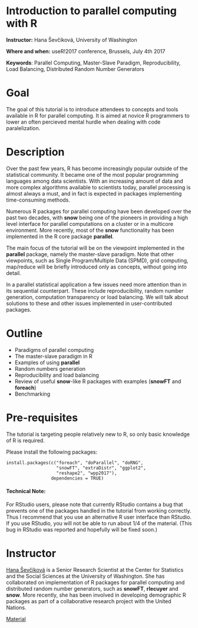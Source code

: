 # Introduction to parallel computing with R
**Instructor:** Hana &#352;ev&#269;&#237;kov&#225;,
University of Washington

**Where and when:** useR!2017 conference, Brussels, July 4th 2017 

**Keywords**: Parallel Computing, Master-Slave Paradigm, Reproducibility, Load Balancing, Distributed Random Number Generators

# Goal

The goal of this tutorial is to introduce attendees to concepts and tools available in R for parallel computing. It is aimed at novice R programmers to lower an often percieved mental hurdle when dealing with code paralelization. 


# Description

Over the past few years, R has become increasingly popular outside of the statistical community. It became one of the most popular programming languages among data scientists. With an increasing amount of data and more complex algorithms available to scientists today, parallel processing is almost always a must, and in fact is expected in packages implementing time-consuming methods. 

Numerous R packages for parallel computing have been developed over the past two decades, with **snow** being one of the pioneers in providing a high level interface for parallel computations on a cluster or in a multicore environment. More recently, most of the **snow** functionality has been implemented in the R core package **parallel**. 

The main focus of the tutorial will be on the viewpoint implemented in the **parallel** package, namely the master-slave paradigm. Note that other viewpoints, such as Single Program/Multiple Data (SPMD), grid computing, map/reduce will be briefly introduced only as concepts, without going into detail.

In a parallel statistical application a few issues need more attention than in its sequential counterpart. These include reproducibility, random number generation, computation transparency or load balancing. We will talk about solutions to these and other issues implemented in  user-contributed packages.

# Outline

* Paradigms of parallel computing
* The master-slave paradigm in R
* Examples of using **parallel**
* Random numbers generation
* Reproducibility and load balancing
* Review of useful **snow**-like R packages with examples (**snowFT** and **foreach**)
* Benchmarking

# Pre-requisites

The tutorial is targeting people relatively new to R, so only basic knowledge of R is required.

Please install the following packages:

```
install.packages(c("foreach", "doParallel", "doRNG", 
                   "snowFT", "extraDistr", "ggplot2", 
                   "reshape2", "wpp2017"), 
                 dependencies = TRUE)
```

#### Technical Note: 

For RStudio users, please note that currently RStudio contains a bug that prevents one of the packages handled in the tutorial from working correctly. Thus I recommend that you use an alternative R user interface than RStudio. If you use RStudio, you will not be able to run about 1/4 of the material. (This bug in RStudio was reported and hopefully will be fixed soon.) 

# Instructor

[Hana &#352;ev&#269;&#237;kov&#225;](http://www.stat.washington.edu/hana) is a Senior Research Scientist at the Center for Statistics and the Social Sciences at the University of Washington. She has collaborated on implementation of R packages for parallel computing and distributed random number generators, such as **snowFT**, **rlecuyer** and **snow**. More recently, she has been involved in developing demographic R packages as part of a collaborative research project with the United Nations.


[Material](https://rawgit.com/PPgp/useR2017public/master/tutorial.html)
